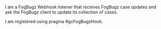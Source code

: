 I am a FogBugz Webhook listener that receives FogBugz case updates and ask the FogBugz client to update its collection of cases.

I am registered using pragma #gcFogBugzHook.